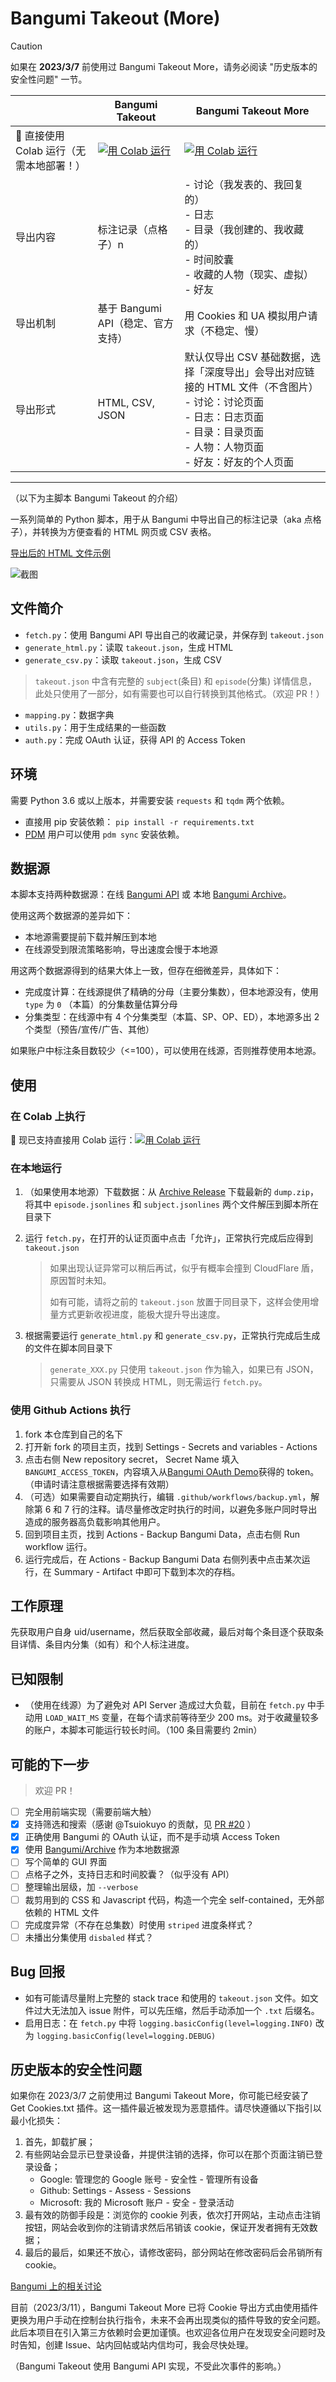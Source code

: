 # Bangumi Takeout (More)

> [!CAUTION]
> 如果在 **2023/3/7** 前使用过 Bangumi Takeout More，请务必阅读 "历史版本的安全性问题" 一节。

|                                         | Bangumi Takeout                                              | Bangumi Takeout More                                         |
| --------------------------------------- | ------------------------------------------------------------ | ------------------------------------------------------------ |
| 🎉 直接使用 Colab 运行（无需本地部署！） | <a href="https://colab.research.google.com/github/jerrylususu/bangumi-takeout-py/blob/master/bangumi_takeout_colab.ipynb" target="_blank"><img src="https://colab.research.google.com/assets/colab-badge.svg" alt="用 Colab 运行"/></a> | <a href="https://colab.research.google.com/github/jerrylususu/bangumi-takeout-py/blob/master/bangumi_takeout_more_colab.ipynb" target="_blank"><img src="https://colab.research.google.com/assets/colab-badge.svg" alt="用 Colab 运行"/></a> |
| 导出内容                                | 标注记录（点格子）n                                          | - 讨论（我发表的、我回复的）<br />- 日志<br />- 目录（我创建的、我收藏的）<br />- 时间胶囊<br />- 收藏的人物（现实、虚拟）<br />- 好友<br /> |
| 导出机制                                | 基于 Bangumi API（稳定、官方支持）                           | 用 Cookies 和 UA 模拟用户请求（不稳定、慢）                  |
| 导出形式                                | HTML, CSV, JSON                                              | 默认仅导出 CSV 基础数据，选择「深度导出」会导出对应链接的 HTML 文件（不含图片）<br />- 讨论：讨论页面<br />- 日志：日志页面<br />- 目录：目录页面<br />- 人物：人物页面<br />- 好友：好友的个人页面 |

---

（以下为主脚本 Bangumi Takeout 的介绍）


一系列简单的 Python 脚本，用于从 Bangumi 中导出自己的标注记录（aka 点格子），并转换为方便查看的 HTML 网页或 CSV 表格。

[导出后的 HTML 文件示例](http://nekonull.me/bangumi-takeout-py/)

![截图](docs/screenshot.jpg)

## 文件简介
* `fetch.py`：使用 Bangumi API 导出自己的收藏记录，并保存到 `takeout.json`
* `generate_html.py`：读取 `takeout.json`，生成 HTML
* `generate_csv.py`：读取 `takeout.json`，生成 CSV
> `takeout.json` 中含有完整的 `subject`(条目) 和 `episode`(分集) 详情信息，此处只使用了一部分，如有需要也可以自行转换到其他格式。（欢迎 PR！）
* `mapping.py`：数据字典
* `utils.py`：用于生成结果的一些函数
* `auth.py`：完成 OAuth 认证，获得 API 的 Access Token

## 环境
需要 Python 3.6 或以上版本，并需要安装 `requests` 和 `tqdm` 两个依赖。

- 直接用 pip 安装依赖： `pip install -r requirements.txt`
- [PDM](https://pdm.fming.dev/) 用户可以使用 `pdm sync` 安装依赖。 

## 数据源
本脚本支持两种数据源：在线 [Bangumi API](https://bangumi.github.io/api/#/) 或 本地 [Bangumi Archive](https://github.com/bangumi/Archive)。

使用这两个数据源的差异如下：
- 本地源需要提前下载并解压到本地
- 在线源受到限流策略影响，导出速度会慢于本地源

用这两个数据源得到的结果大体上一致，但存在细微差异，具体如下：
- 完成度计算：在线源提供了精确的分母（主要分集数），但本地源没有，使用 `type` 为 `0` （本篇）的分集数量估算分母
- 分集类型：在线源中有 4 个分集类型（本篇、SP、OP、ED），本地源多出 2 个类型（预告/宣传/广告、其他）

如果账户中标注条目数较少（<=100），可以使用在线源，否则推荐使用本地源。

## 使用

### 在 Colab 上执行
🎉 现已支持直接用 Colab 运行：<a href="https://colab.research.google.com/github/jerrylususu/bangumi-takeout-py/blob/master/bangumi_takeout_colab.ipynb" target="_blank"><img src="https://colab.research.google.com/assets/colab-badge.svg" alt="用 Colab 运行"/></a>


### 在本地运行
1. （如果使用本地源）下载数据：从 [Archive Release](https://github.com/bangumi/Archive/releases/tag/archive) 下载最新的 `dump.zip`，将其中 `episode.jsonlines` 和 `subject.jsonlines` 两个文件解压到脚本所在目录下
2. 运行 `fetch.py`，在打开的认证页面中点击「允许」，正常执行完成后应得到 `takeout.json`
   
    > 如果出现认证异常可以稍后再试，似乎有概率会撞到 CloudFlare 盾，原因暂时未知。
    >
    > 如有可能，请将之前的 `takeout.json` 放置于同目录下，这样会使用增量方式更新收视进度，能极大提升导出速度。
3. 根据需要运行 `generate_html.py` 和 `generate_csv.py`，正常执行完成后生成的文件在脚本同目录下
   
    > `generate_XXX.py` 只使用 `takeout.json` 作为输入，如果已有 JSON，只需要从 JSON 转换成 HTML，则无需运行 `fetch.py`。

### 使用 Github Actions 执行
1. fork 本仓库到自己的名下
2. 打开新 fork 的项目主页，找到 Settings - Secrets and variables - Actions
3. 点击右侧 New repository secret， Secret Name 填入 `BANGUMI_ACCESS_TOKEN`，内容填入从[Bangumi OAuth Demo](https://api.bgm.tv/v0/oauth/redirect)获得的 token。（申请时请注意根据需要选择有效期）
4. （可选）如果需要自动定期执行，编辑 `.github/workflows/backup.yml`，解除第 6 和 7 行的注释。请尽量修改定时执行的时间，以避免多账户同时导出造成的服务器高负载影响其他用户。
5. 回到项目主页，找到 Actions - Backup Bangumi Data，点击右侧 Run workflow 运行。
6. 运行完成后，在 Actions - Backup Bangumi Data 右侧列表中点击某次运行，在 Summary - Artifact 中即可下载到本次的存档。


## 工作原理
先获取用户自身 uid/username，然后获取全部收藏，最后对每个条目逐个获取条目详情、条目内分集（如有）和个人标注进度。

## 已知限制
- （使用在线源）为了避免对 API Server 造成过大负载，目前在 `fetch.py` 中手动用 `LOAD_WAIT_MS` 变量，在每个请求前等待至少 200 ms。对于收藏量较多的账户，本脚本可能运行较长时间。（100 条目需要约 2min）


## 可能的下一步
> 欢迎 PR！
- [ ] 完全用前端实现（需要前端大触）
- [x] 支持筛选和搜索（感谢 @Tsuiokuyo 的贡献，见 [PR #20](https://github.com/jerrylususu/bangumi-takeout-py/pull/20) ）
- [x] 正确使用 Bangumi 的 OAuth 认证，而不是手动填 Access Token
- [x] 使用 [Bangumi/Archive](https://github.com/bangumi/Archive) 作为本地数据源
- [ ] 写个简单的 GUI 界面
- [ ] 点格子之外，支持日志和时间胶囊？（似乎没有 API）
- [ ] 整理输出层级，加 `--verbose`
- [ ] 裁剪用到的 CSS 和 Javascript 代码，构造一个完全 self-contained，无外部依赖的 HTML 文件
- [ ] 完成度异常（不存在总集数）时使用 `striped` 进度条样式？
- [ ] 未播出分集使用 `disbaled` 样式？

## Bug 回报

- 如有可能请尽量附上完整的 stack trace 和使用的 `takeout.json` 文件。如文件过大无法加入 issue 附件，可以先压缩，然后手动添加一个 `.txt` 后缀名。
- 启用日志：在 `fetch.py` 中将 `logging.basicConfig(level=logging.INFO)` 改为 `logging.basicConfig(level=logging.DEBUG)`

## 历史版本的安全性问题

如果你在 2023/3/7 之前使用过 Bangumi Takeout More，你可能已经安装了 Get Cookies.txt 插件。这一插件最近被发现为恶意插件。请尽快遵循以下指引以最小化损失：
1. 首先，卸载扩展；
2. 有些网站会显示已登录设备，并提供注销的选择，你可以在那个页面注销已登录设备；
    - Google: 管理您的 Google 账号 - 安全性 - 管理所有设备
    - Github: Settings - Assess - Sessions
    - Microsoft: 我的 Microsoft 账户 - 安全 - 登录活动
3. 最有效的防御手段是：浏览你的 cookie 列表，依次打开网站，主动点击注销按钮，网站会收到你的注销请求然后吊销该 cookie，保证开发者拥有无效数据；
4. 最后的最后，如果还不放心，请修改密码，部分网站在修改密码后会吊销所有 cookie。

[Bangumi 上的相关讨论](https://bgm.tv/group/topic/378915)

目前（2023/3/11），Bangumi Takeout More 已将 Cookie 导出方式由使用插件更换为用户手动在控制台执行指令，未来不会再出现类似的插件导致的安全问题。此后本项目在引入第三方依赖时会更加谨慎。也欢迎各位用户在发现安全问题时及时告知，创建 Issue、站内回帖或站内信均可，我会尽快处理。

（Bangumi Takeout 使用 Bangumi API 实现，不受此次事件的影响。）